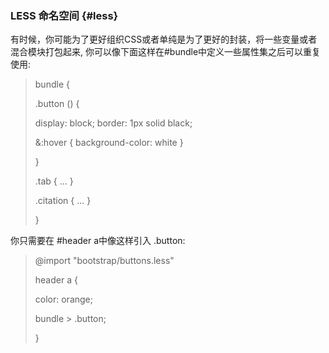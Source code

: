 ### LESS 命名空间 {#less}

有时候，你可能为了更好组织CSS或者单纯是为了更好的封装，将一些变量或者混合模块打包起来, 你可以像下面这样在\#bundle中定义一些属性集之后可以重复使用:

> bundle {
>
> .button \(\) {
>
>   display: block; border: 1px solid black;
>
>   &:hover { background-color: white }
>
> }
>
> .tab { ... }
>
> .citation { ... }
>
> }

你只需要在 \#header a中像这样引入 .button:

> @import "bootstrap/buttons.less"
>
> header a {
>
> color: orange;
>
> bundle &gt; .button;
>
> }



